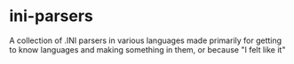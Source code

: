 # ini-parsers
A collection of .INI parsers in various languages made primarily for getting to know languages and making something in them, or because "I felt like it"
